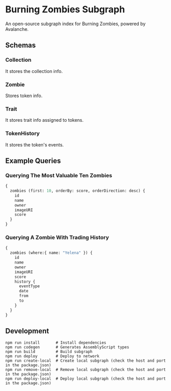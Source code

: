 # Burning Zombies Subgraph

An open-source subgraph index for Burning Zombies, powered by Avalanche.

## Schemas

### Collection

It stores the collection info.

### Zombie

Stores token info.

### Trait

It stores trait info assigned to tokens.

### TokenHistory

It stores the token's events.

## Example Queries

### Querying The Most Valuable Ten Zombies

```graphql
{
  zombies (first: 10, orderBy: score, orderDirection: desc) {
    id
    name
    owner
    imageURI
    score
  }
}
```

### Querying A Zombie With Trading History

```graphql
{
  zombies (where:{ name: "Yelena" }) {
    id
    name
    owner
    imageURI
    score
    history {
      eventType
      date
      from
      to
    }
  }
}
```

## Development

```shell
npm run install       # Install dependencies
npm run codegen       # Generates AssemblyScript types
npm run build         # Build subgraph
npm run deploy        # Deploy to network
npm run create-local  # Create local subgraph (check the host and port in the package.json)
npm run remove-local  # Remove local subgraph (check the host and port in the package.json)
npm run deploy-local  # Deploy local subgraph (check the host and port  in the package.json)
```
